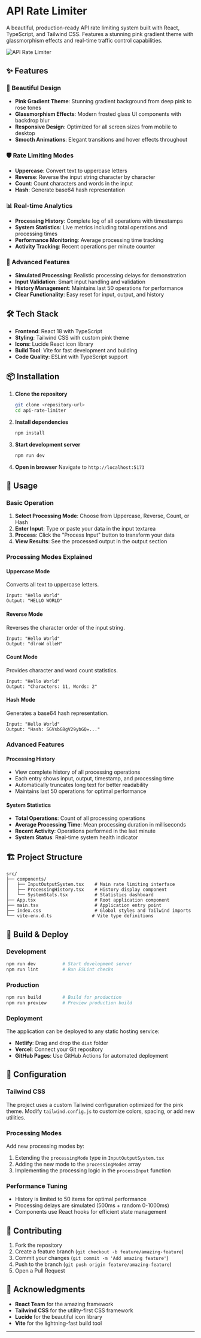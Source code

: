 # API Rate Limiter

A beautiful, production-ready API rate limiting system built with React, TypeScript, and Tailwind CSS. Features a stunning pink gradient theme with glassmorphism effects and real-time traffic control capabilities.

![API Rate Limiter](https://images.pexels.com/photos/1181263/pexels-photo-1181263.jpeg?auto=compress&cs=tinysrgb&w=1200&h=400&fit=crop)

## ✨ Features

### 🎨 Beautiful Design
- **Pink Gradient Theme**: Stunning gradient background from deep pink to rose tones
- **Glassmorphism Effects**: Modern frosted glass UI components with backdrop blur
- **Responsive Design**: Optimized for all screen sizes from mobile to desktop
- **Smooth Animations**: Elegant transitions and hover effects throughout

### 🛡️ Rate Limiting Modes
- **Uppercase**: Convert text to uppercase letters
- **Reverse**: Reverse the input string character by character
- **Count**: Count characters and words in the input
- **Hash**: Generate base64 hash representation

### 📊 Real-time Analytics
- **Processing History**: Complete log of all operations with timestamps
- **System Statistics**: Live metrics including total operations and processing times
- **Performance Monitoring**: Average processing time tracking
- **Activity Tracking**: Recent operations per minute counter

### 🚀 Advanced Features
- **Simulated Processing**: Realistic processing delays for demonstration
- **Input Validation**: Smart input handling and validation
- **History Management**: Maintains last 50 operations for performance
- **Clear Functionality**: Easy reset for input, output, and history

## 🛠️ Tech Stack

- **Frontend**: React 18 with TypeScript
- **Styling**: Tailwind CSS with custom pink theme
- **Icons**: Lucide React icon library
- **Build Tool**: Vite for fast development and building
- **Code Quality**: ESLint with TypeScript support

## 📦 Installation

1. **Clone the repository**
   ```bash
   git clone <repository-url>
   cd api-rate-limiter
   ```

2. **Install dependencies**
   ```bash
   npm install
   ```

3. **Start development server**
   ```bash
   npm run dev
   ```

4. **Open in browser**
   Navigate to `http://localhost:5173`

## 🎯 Usage

### Basic Operation
1. **Select Processing Mode**: Choose from Uppercase, Reverse, Count, or Hash
2. **Enter Input**: Type or paste your data in the input textarea
3. **Process**: Click the "Process Input" button to transform your data
4. **View Results**: See the processed output in the output section

### Processing Modes Explained

#### Uppercase Mode
Converts all text to uppercase letters.
```
Input: "Hello World"
Output: "HELLO WORLD"
```

#### Reverse Mode
Reverses the character order of the input string.
```
Input: "Hello World"
Output: "dlroW olleH"
```

#### Count Mode
Provides character and word count statistics.
```
Input: "Hello World"
Output: "Characters: 11, Words: 2"
```

#### Hash Mode
Generates a base64 hash representation.
```
Input: "Hello World"
Output: "Hash: SGVsbG8gV29ybGQ=..."
```

### Advanced Features

#### Processing History
- View complete history of all processing operations
- Each entry shows input, output, timestamp, and processing time
- Automatically truncates long text for better readability
- Maintains last 50 operations for optimal performance

#### System Statistics
- **Total Operations**: Count of all processing operations
- **Average Processing Time**: Mean processing duration in milliseconds
- **Recent Activity**: Operations performed in the last minute
- **System Status**: Real-time system health indicator

## 🏗️ Project Structure

```
src/
├── components/
│   ├── InputOutputSystem.tsx    # Main rate limiting interface
│   ├── ProcessingHistory.tsx    # History display component
│   └── SystemStats.tsx          # Statistics dashboard
├── App.tsx                      # Root application component
├── main.tsx                     # Application entry point
├── index.css                    # Global styles and Tailwind imports
└── vite-env.d.ts               # Vite type definitions
```


## 🚀 Build & Deploy

### Development
```bash
npm run dev          # Start development server
npm run lint         # Run ESLint checks
```

### Production
```bash
npm run build        # Build for production
npm run preview      # Preview production build
```

### Deployment
The application can be deployed to any static hosting service:
- **Netlify**: Drag and drop the `dist` folder
- **Vercel**: Connect your Git repository
- **GitHub Pages**: Use GitHub Actions for automated deployment

## 🔧 Configuration

### Tailwind CSS
The project uses a custom Tailwind configuration optimized for the pink theme. Modify `tailwind.config.js` to customize colors, spacing, or add new utilities.

### Processing Modes
Add new processing modes by:
1. Extending the `processingMode` type in `InputOutputSystem.tsx`
2. Adding the new mode to the `processingModes` array
3. Implementing the processing logic in the `processInput` function

### Performance Tuning
- History is limited to 50 items for optimal performance
- Processing delays are simulated (500ms + random 0-1000ms)
- Components use React hooks for efficient state management

## 🤝 Contributing

1. Fork the repository
2. Create a feature branch (`git checkout -b feature/amazing-feature`)
3. Commit your changes (`git commit -m 'Add amazing feature'`)
4. Push to the branch (`git push origin feature/amazing-feature`)
5. Open a Pull Request


## 🙏 Acknowledgments

- **React Team** for the amazing framework
- **Tailwind CSS** for the utility-first CSS framework
- **Lucide** for the beautiful icon library
- **Vite** for the lightning-fast build tool

---

